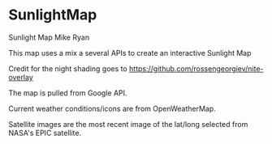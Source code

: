 
# SunlightMap

﻿Sunlight Map
Mike Ryan

This map uses a mix a several APIs to create an interactive Sunlight Map

Credit for the night shading goes to https://github.com/rossengeorgiev/nite-overlay

The map is pulled from Google API.

Current weather conditions/icons are from OpenWeatherMap.

Satellite images are the most recent image of the lat/long selected from NASA's EPIC satellite.
